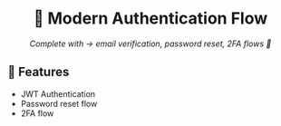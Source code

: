 <div align='center'>
  <h1>🔐 Modern Authentication Flow</h1>
  <em>Complete with → email verification, password reset, 2FA flows 🚀</em>
</div>

## 🚀 Features

- JWT Authentication
- Password reset flow
- 2FA flow
